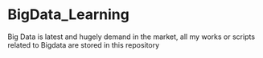 # BigData_Learning
Big Data is latest and hugely demand in the market, all my works or scripts related to Bigdata are stored in this repository
